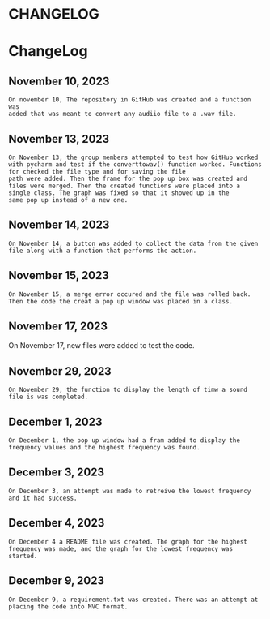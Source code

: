 # CHANGELOG
# ChangeLog
## November 10, 2023

    On november 10, The repository in GitHub was created and a function was 
    added that was meant to convert any audiio file to a .wav file.

## November 13, 2023

    On November 13, the group members attempted to test how GitHub worked with pycharm and test if the converttowav() function worked. Functions for checked the file type and for saving the file
    path were added. Then the frame for the pop up box was created and files were merged. Then the created functions were placed into a single class. The graph was fixed so that it showed up in the
    same pop up instead of a new one.
    
## November 14, 2023

    On November 14, a button was added to collect the data from the given file along with a function that performs the action.
    
## November 15, 2023

    On November 15, a merge error occured and the file was rolled back. Then the code the creat a pop up window was placed in a class.

## November 17, 2023

   On November 17, new files were added to test the code.

## November 29, 2023

    On November 29, the function to display the length of timw a sound file is was completed.

## December 1, 2023 

    On December 1, the pop up window had a fram added to display the frequency values and the highest frequency was found.
    
## December 3, 2023

    On December 3, an attempt was made to retreive the lowest frequency and it had success.
        
## December 4, 2023

    On December 4 a README file was created. The graph for the highest frequency was made, and the graph for the lowest frequency was started.
    
## December 9, 2023
    On December 9, a requirement.txt was created. There was an attempt at placing the code into MVC format. 
